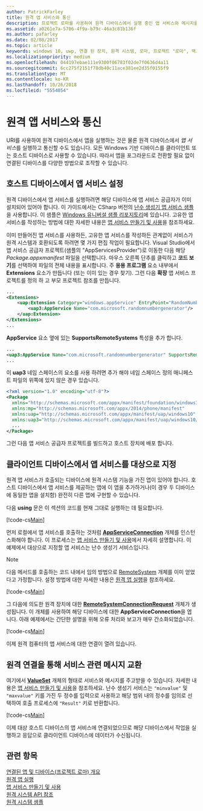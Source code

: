 ```yaml
---
author: PatrickFarley
title: 원격 앱 서비스와 통신
description: 프로젝트 로마를 사용하여 원격 디바이스에서 실행 중인 앱 서비스와 메시지를 교환하세요.
ms.assetid: a0261e7a-5706-4f9a-b79c-46a3c81b136f
ms.author: pafarley
ms.date: 02/08/2017
ms.topic: article
keywords: windows 10, uwp, 연결 된 장치, 원격 시스템, 로마, 프로젝트 "로마", 백그라운드 작업, 앱 서비스
ms.localizationpriority: medium
ms.openlocfilehash: 044197ebae111e9300f06783f02de7f0636d4a11
ms.sourcegitcommit: 6cc275f2151f78db40c11ace381ee2d35f0155f9
ms.translationtype: MT
ms.contentlocale: ko-KR
ms.lasthandoff: 10/26/2018
ms.locfileid: "5554054"
---
```

# <a name="communicate-with-a-remote-app-service"></a>원격 앱 서비스와 통신

URI를 사용하여 원격 디바이스에서 앱을 실행하는 것은 물론 원격 디바이스에서 *앱 서비스*를 실행하고 통신할 수도 있습니다. 모든 Windows 기반 디바이스를 클라이언트 또는 호스트 디바이스로 사용할 수 있습니다. 따라서 앱을 포그라운드로 전환할 필요 없이 연결된 디바이스를 다양한 방법으로 조작할 수 있습니다.

## <a name="set-up-the-app-service-on-the-host-device"></a>호스트 디바이스에서 앱 서비스 설정
원격 디바이스에서 앱 서비스를 실행하려면 해당 디바이스에 앱 서비스 공급자가 이미 설치되어 있어야 합니다. 이 가이드에서는 CSharp 버전의 [난수 생성기 앱 서비스 샘플](https://github.com/Microsoft/Windows-universal-samples/tree/master/Samples/AppServices)을 사용합니다. 이 샘플은 [Windows 유니버설 샘플 리포지토리](https://github.com/Microsoft/Windows-universal-samples/tree/master/Samples/AppServices)에 있습니다. 고유한 앱 서비스를 작성하는 방법에 대한 자세한 내용은 [앱 서비스 만들기 및 사용](how-to-create-and-consume-an-app-service.md)을 참조하세요.

이미 만들어진 앱 서비스를 사용하든, 고유한 앱 서비스를 작성하든 관계없이 서비스가 원격 시스템과 호환되도록 하려면 몇 가지 편집 작업이 필요합니다. Visual Studio에서 앱 서비스 공급자 프로젝트(샘플의 "AppServicesProvider")로 이동한 다음 해당 _Package.appxmanifest_ 파일을 선택합니다. 마우스 오른쪽 단추를 클릭하고 **코드 보기**를 선택하여 파일의 전체 내용을 표시합니다. 주 **응용 프로그램** 요소 내부에서 **Extensions** 요소가 만듭니다 (또는 이미 있는 경우 찾기). 그런 다음 **확장** 앱 서비스 프로젝트를 정의 하 고 부모 프로젝트 참조를 만듭니다.

``` xml
...
<Extensions>
    <uap:Extension Category="windows.appService" EntryPoint="RandomNumberService.RandomNumberGeneratorTask">
        <uap3:AppService Name="com.microsoft.randomnumbergenerator"/>
    </uap:Extension>
</Extensions>
...
```

**AppService** 요소 옆에 있는 **SupportsRemoteSystems** 특성을 추가 합니다.

``` xml
...
<uap3:AppService Name="com.microsoft.randomnumbergenerator" SupportsRemoteSystems="true"/>
...
```

이 **uap3** 네임 스페이스의 요소를 사용 하려면 추가 해야 네임 스페이스 정의 매니페스트 파일의 위쪽에 있지 않은 경우 있습니다.

```xml
<?xml version="1.0" encoding="utf-8"?>
<Package
  xmlns="http://schemas.microsoft.com/appx/manifest/foundation/windows10"
  xmlns:mp="http://schemas.microsoft.com/appx/2014/phone/manifest"
  xmlns:uap="http://schemas.microsoft.com/appx/manifest/uap/windows10"
  xmlns:uap3="http://schemas.microsoft.com/appx/manifest/uap/windows10/3">
  ...
</Package>
```

그런 다음 앱 서비스 공급자 프로젝트를 빌드하고 호스트 장치에 배포 합니다.

## <a name="target-the-app-service-from-the-client-device"></a>클라이언트 디바이스에서 앱 서비스를 대상으로 지정
원격 앱 서비스가 호출되는 디바이스에 원격 시스템 기능을 가진 앱이 있어야 합니다. 호스트 디바이스에서 앱 서비스를 제공하는 앱에 이 앱을 추가하거나(이 경우 두 디바이스에 동일한 앱을 설치함) 완전히 다른 앱에 구현할 수 있습니다.

다음 **using** 문은 이 섹션의 코드를 현재 그대로 실행하는 데 필요합니다.

[!code-cs[Main](./code/RemoteAppService/MainPage.xaml.cs#SnippetUsings)]


먼저 로컬에서 앱 서비스를 호출하는 것처럼 [**AppServiceConnection**](https://msdn.microsoft.com/library/windows/apps/Windows.ApplicationModel.AppService.AppServiceConnection) 개체를 인스턴스화해야 합니다. 이 프로세스는 [앱 서비스 만들기 및 사용](how-to-create-and-consume-an-app-service.md)에서 자세히 설명합니다. 이 예제에서 대상으로 지정할 앱 서비스는 난수 생성기 서비스입니다.

> [!NOTE]
> 다음 메서드를 호출하는 코드 내에서 임의 방법으로 [RemoteSystem](https://msdn.microsoft.com/library/windows/apps/Windows.System.RemoteSystems.RemoteSystem) 개체를 이미 얻었다고 가정합니다. 설정 방법에 대한 자세한 내용은 [원격 앱 실행](launch-a-remote-app.md)을 참조하세요.

[!code-cs[Main](./code/RemoteAppService/MainPage.xaml.cs#SnippetAppService)]

그 다음에 의도한 원격 장치에 대한 [**RemoteSystemConnectionRequest**](https://msdn.microsoft.com/library/windows/apps/Windows.System.RemoteSystems.RemoteSystemConnectionRequest) 개체가 생성됩니다. 이 개체를 사용하여 해당 디바이스에 대한 **AppServiceConnection**을 엽니다. 아래 예제에서는 간단한 설명을 위해 오류 처리와 보고가 매우 간소화되었습니다.

[!code-cs[Main](./code/RemoteAppService/MainPage.xaml.cs#SnippetRemoteConnection)]

이제 원격 컴퓨터의 앱 서비스에 대한 연결이 열려 있습니다.

## <a name="exchange-service-specific-messages-over-the-remote-connection"></a>원격 연결을 통해 서비스 관련 메시지 교환

여기에서 [**ValueSet**](https://msdn.microsoft.com/library/windows/apps/windows.foundation.collections.valueset) 개체의 형태로 서비스와 메시지를 주고받을 수 있습니다. 자세한 내용은 [앱 서비스 만들기 및 사용](how-to-create-and-consume-an-app-service.md)을 참조하세요. 난수 생성기 서비스는 `"minvalue"` 및 `"maxvalue"` 키를 가진 두 정수를 입력으로 사용하고 해당 범위 내의 정수를 임의로 선택하여 호출 프로세스에 `"Result"` 키로 반환합니다.

[!code-cs[Main](./code/RemoteAppService/MainPage.xaml.cs#SnippetSendMessage)]

이제 대상 호스트 디바이스의 앱 서비스에 연결되었으므로 해당 디바이스에서 작업을 실행하고 응답으로 클라이언트 디바이스에 데이터가 수신됩니다.

## <a name="related-topics"></a>관련 항목

[연결된 앱 및 디바이스(프로젝트 로마) 개요](connected-apps-and-devices.md)  
[원격 앱 실행](launch-a-remote-app.md)  
[앱 서비스 만들기 및 사용](how-to-create-and-consume-an-app-service.md)  
[원격 시스템 API 참조](https://msdn.microsoft.com/library/windows/apps/Windows.System.RemoteSystems)  
[원격 시스템 샘플](https://github.com/Microsoft/Windows-universal-samples/tree/dev/Samples/RemoteSystems)
